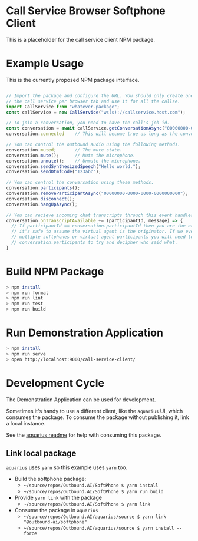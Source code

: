 # Call Service Browser Softphone Client
This is a placeholder for the call service client NPM package.

# Example Usage
This is the currently proposed NPM package interface.

```javascript

// Import the package and configure the URL. You should only create one instance of 
// the call service per browser tab and use it for all the callse.
import CallService from "whatever-package";
const callService = new CallService("ws(s)://callservice.host.com");

// To join a conversation, you need to have the call's job id.
const conversation = await callService.getConversationAsync("00000000-0000-0000-0000-0000000000");
conversation.connected    // This will become true as long as the conversation is connected.

// You can control the outbound audio using the following methods.
conversation.muted;       // The mute state.
conversation.mute();      // Mute the microphone.
conversation.unmute();    // Unmute the microphone.
conversation.sendSynthesizedSpeech("Hello world.");                     // Send a synthesized audio response generated from text.
conversation.sendDtmfCode("123abc");                                    // Send the dial tone audio signals represented by the text.

// You can control the conversation using these methods.
conversation.participants();                                            // Retrieves metadata about the call participants.
conversation.removeParticipantAsync("00000000-0000-0000-0000000000");   // Removes a participant from the call.
conversation.disconnect();                                              // This leaves the call without interrupting it.
conversation.hangUpAsync();                                             // This ends the call for all participants.

// You can recieve incoming chat transcripts throuch this event handler.
conversation.onTranscriptAvailable += (participantId, message) => {
  // If participantId == conversation.participantId then you are the originator. Otherwise
  // it's safe to assume the virtual agent is the originator. If we ever have a call with
  // multiple softphones or virtual agent participants you will need to consult with
  // conversation.participants to try and decipher who said what.
}
```

# Build NPM Package
```bash
> npm install
> npm run format
> npm run lint
> npm run test
> npm run build
```

# Run Demonstration Application
```bash
> npm install
> npm run serve
> open http://localhost:9000/call-service-client/
```

# Development Cycle
The Demonstration Application can be used for development.

Sometimes it's handy to use a different client, like the `aquarius` UI, which consumes the package.
To consume the package without publishing it, link a local instance.

See the [aquarius readme](https://github.com/outbound-ai/aquarius#readme) for help with consuming this package.

## Link local package

`aquarius` uses `yarn` so this example uses `yarn` too.

- Build the softphone package:
  - `~/source/repos/Outbound.AI/SoftPhone $ yarn install`
  - `~/source/repos/Outbound.AI/SoftPhone $ yarn run build`
- Provide `yarn link` with the package
  - `~/source/repos/Outbound.AI/SoftPhone $ yarn link`
- Consume the package in `aquarius`
  - `~/source/repos/Outbound.AI/aquarius/source $ yarn link "@outbound-ai/softphone"`
  - `~/source/repos/Outbound.AI/aquarius/source $ yarn install --force`